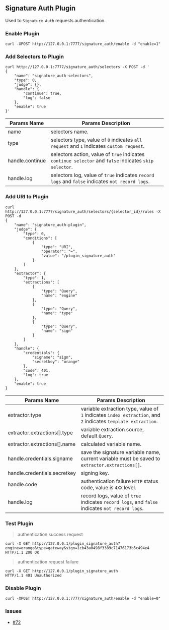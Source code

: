 ## Signature Auth Plugin

Used to `Signature Auth` requests authentication.

### Enable Plugin

```shell
curl -XPOST http://127.0.0.1:7777/signature_auth/enable -d "enable=1"
```

### Add Selectors to Plugin

```shell
curl http://127.0.0.1:7777/signature_auth/selectors -X POST -d '
{
    "name": "signature_auth-selectors",
    "type": 0,
    "judge": {},
    "handle": {
        "continue": true,
        "log": false
    },
    "enable": true
}'
```

| Params Name    | Params Description |
|----------------|--------------------|
|name            | selectors name. |
|type            | selectors type, value of `0` indicates `all request` and `1` indicates `custom request`. |
|handle.continue | selectors action, value of `true` indicates `continue selector` and `false` indicates  `skip selector`. |
|handle.log      | selectors log, value of `true` indicates `record logs` and `false` indicates  `not record logs`. |

### Add URI to Plugin

```shell
curl http://127.0.0.1:7777/signature_auth/selectors/{selector_id}/rules -X POST -d
{
    "name": "signature_auth-plugin",
    "judge": {
        "type": 0,
        "conditions": [
            {
                "type": "URI",
                "operator": "=",
                "value": "/plugin_signature_auth"
            }
        ]
    },
    "extractor": {
        "type": 1,
        "extractions": [
            {
                "type": "Query",
                "name": "engine"
            },
            {
                "type": "Query",
                "name": "type"
            },
            {
                "type": "Query",
                "name": "sign"
            }
        ]
    },
    "handle": {
        "credentials": {
            "signame": "sign",
            "secretkey": "orange"
        },
        "code": 401,
        "log": true
    },
    "enable": true
}
```

| Params Name    | Params Description |
|----------------|--------------------|
|extractor.type | variable extraction type, value of `1` indicates `index extraction`, and `2` indicates `template extraction`.|
|extractor.extractions[].type | variable extraction source, default `Query`.|
|extractor.extractions[].name | calculated variable name. |
|handle.credentials.signame | save the signature variable name, current variable must be saved to `extractor.extractions[]`. |
|handle.credentials.secretkey | signing key. |
|handle.code | authentication failure `HTTP` status code, value is `4XX` level. |
|handle.log      | record logs, value of `true` indicates `record logs`, and `false` indicates `not record logs`. |

### Test Plugin

> authentication success request

```shell
curl -X GET http://127.0.0.1/plugin_signature_auth?engine=orange&type=gateway&sign=1cb43a0498f3389c71476173b5c494e4
HTTP/1.1 200 OK
```

> authentication request failure

```shell
curl -X GET http://127.0.0.1/plugin_signature_auth
HTTP/1.1 401 Unauthorized
```

### Disable Plugin

```shell
curl -XPOST http://127.0.0.1:7777/signature_auth/enable -d "enable=0"
```

### Issues

- [#72](https://github.com/orlabs/orange/issues/72)

